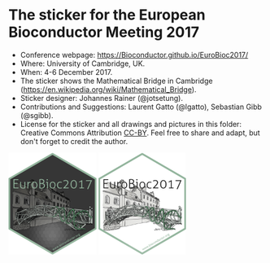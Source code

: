# The sticker for the European Bioconductor Meeting 2017

* Conference webpage: https://Bioconductor.github.io/EuroBioc2017/
* Where: University of Cambridge, UK.
* When: 4-6 December 2017.
* The sticker shows the Mathematical Bridge in Cambridge
  (https://en.wikipedia.org/wiki/Mathematical_Bridge).
* Sticker designer: Johannes Rainer (@jotsetung).
* Contributions and Suggestions: Laurent Gatto (@lgatto), Sebastian Gibb
  (@sgibb).
* License for the sticker and all drawings and pictures in this folder: Creative
  Commons Attribution
  [CC-BY](https://creativecommons.org/licenses/by/2.0/). Feel free to share and
  adapt, but don't forget to credit the author.

<img src="./EuroBioc2017.png" height="200">
<img src="./EuroBioc2017_light.png" height="200">


